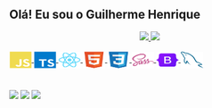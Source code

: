 ## Olá! Eu sou o Guilherme Henrique

<div align="center">
  <a href="https://github.com/Guihenrique62">
  <img height="150em"  src="https://github-readme-stats.vercel.app/api?username=Guihenrique62&show_icons=true&theme=radical&include_all_commits=true&count_private=true"/>
  <img height="150em"  src="https://github-readme-stats.vercel.app/api/top-langs/?username=Guihenrique62&layout=compact&langs_count=7&theme=radical"/>
</div>
  
 <div style="display: inline_block"><br>
  <img align="center" alt="Rafa-Js" height="30" width="40" src="https://raw.githubusercontent.com/devicons/devicon/master/icons/javascript/javascript-plain.svg">
  <img align="center" alt="Rafa-Ts" height="30" width="40" src="https://raw.githubusercontent.com/devicons/devicon/master/icons/typescript/typescript-plain.svg">
  <img align="center" alt="Rafa-React" height="30" width="40" src="https://raw.githubusercontent.com/devicons/devicon/master/icons/react/react-original.svg">
  <img align="center" alt="Rafa-HTML" height="30" width="40" src="https://raw.githubusercontent.com/devicons/devicon/master/icons/html5/html5-original.svg">
  <img align="center" alt="Rafa-CSS" height="30" width="40" src="https://raw.githubusercontent.com/devicons/devicon/master/icons/css3/css3-original.svg">  
   <img align="center" alt="Rafa-CSS" height="30" width="40" src="https://raw.githubusercontent.com/devicons/devicon/master/icons/sass/sass-original.svg">
   <img align="center" alt="Rafa-CSS" height="30" width="40" src="https://raw.githubusercontent.com/devicons/devicon/master/icons/bootstrap/bootstrap-original.svg">
   <img align="center" alt="Rafa-CSS" height="30" width="40" src="https://raw.githubusercontent.com/devicons/devicon/master/icons/mysql/mysql-original.svg">
</div>
  
  #
  
<div>
  <a href="https://instagram.com/guiporto062" target="_blank"><img src="https://img.shields.io/badge/-Instagram-%23E4405F?style=for-the-badge&logo=instagram&logoColor=white" target="_blank"></a>
  <a href="https://mailto:guilhermeportosantos1@gmail.com"><img src="https://img.shields.io/badge/-Gmail-%23333?style=for-the-badge&logo=gmail&logoColor=white" target="_blank"></a>
  <a href="https://www.linkedin.com/in/GuiHenriquePorto" target="_blank"><img src="https://img.shields.io/badge/-LinkedIn-%230077B5?style=for-the-badge&logo=linkedin&logoColor=white" target="_blank"></a> 
</div>
  

